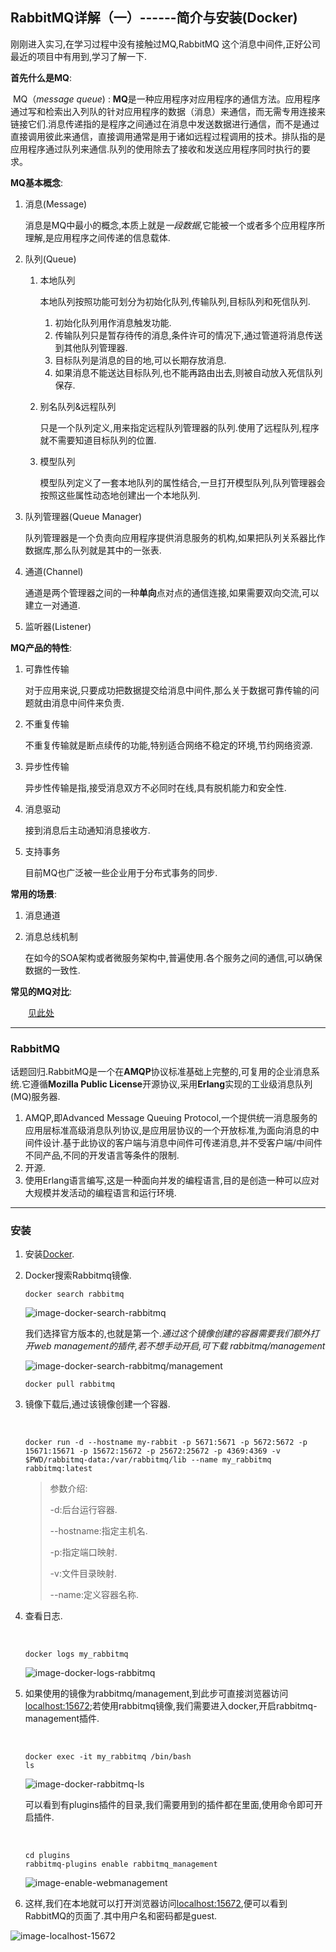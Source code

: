 ## RabbitMQ详解（一）------简介与安装(Docker) ##

刚刚进入实习,在学习过程中没有接触过MQ,RabbitMQ 这个消息中间件,正好公司最近的项目中有用到,学习了解一下.

**首先什么是MQ**:

​	MQ（*message queue*) : **MQ**是一种应用程序对应用程序的通信方法。应用程序通过写和检索出入列队的针对应用程序的数据（消息）来通信，而无需专用连接来链接它们.消息传递指的是程序之间通过在消息中发送数据进行通信，而不是通过直接调用彼此来通信，直接调用通常是用于诸如远程过程调用的技术。排队指的是应用程序通过队列来通信.队列的使用除去了接收和发送应用程序同时执行的要求。

**MQ基本概念**:

1. 消息(Message)

   消息是MQ中最小的概念,本质上就是*一段数据*,它能被一个或者多个应用程序所理解,是应用程序之间传递的信息载体.

2. 队列(Queue)

   1. 本地队列

      本地队列按照功能可划分为初始化队列,传输队列,目标队列和死信队列.

      1. 初始化队列用作消息触发功能.
      2. 传输队列只是暂存待传的消息,条件许可的情况下,通过管道将消息传送到其他队列管理器.
      3. 目标队列是消息的目的地,可以长期存放消息.
      4. 如果消息不能送达目标队列,也不能再路由出去,则被自动放入死信队列保存.

   2. 别名队列&amp;远程队列

      只是一个队列定义,用来指定远程队列管理器的队列.使用了远程队列,程序就不需要知道目标队列的位置.

   3. 模型队列

      模型队列定义了一套本地队列的属性结合,一旦打开模型队列,队列管理器会按照这些属性动态地创建出一个本地队列.

3. 队列管理器(Queue Manager)

   队列管理器是一个负责向应用程序提供消息服务的机构,如果把队列关系器比作数据库,那么队列就是其中的一张表.

4. 通道(Channel)

   通道是两个管理器之间的一种**单向**点对点的通信连接,如果需要双向交流,可以建立一对通道.

5. 监听器(Listener)

**MQ产品的特性**:

1. 可靠性传输

   对于应用来说,只要成功把数据提交给消息中间件,那么关于数据可靠传输的问题就由消息中间件来负责.

2. 不重复传输

   不重复传输就是断点续传的功能,特别适合网络不稳定的环境,节约网络资源.

3. 异步性传输

   异步性传输是指,接受消息双方不必同时在线,具有脱机能力和安全性.

4. 消息驱动

   接到消息后主动通知消息接收方.

5. 支持事务

   目前MQ也广泛被一些企业用于分布式事务的同步.

**常用的场景**:

1. 消息通道

2. 消息总线机制

   在如今的SOA架构或者微服务架构中,普遍使用.各个服务之间的通信,可以确保数据的一致性.

**常见的MQ对比**:

&emsp;&emsp;[见此处](www.baidu.com)

----



### RabbitMQ ###

​	话题回归.RabbitMQ是一个在**AMQP**协议标准基础上完整的,可复用的企业消息系统.它遵循**Mozilla Public License**开源协议,采用**Erlang**实现的工业级消息队列(MQ)服务器.

1. AMQP,即Advanced Message Queuing Protocol,一个提供统一消息服务的应用层标准高级消息队列协议,是应用层协议的一个开放标准,为面向消息的中间件设计.基于此协议的客户端与消息中间件可传递消息,并不受客户端/中间件不同产品,不同的开发语言等条件的限制.
2. 开源.
3. 使用Erlang语言编写,这是一种面向并发的编程语言,目的是创造一种可以应对大规模并发活动的编程语言和运行环境.

----



### 安装 ###

1. 安装[Docker](#).

2. Docker搜索Rabbitmq镜像.

   ```shell
   docker search rabbitmq
   ```

   ![image-docker-search-rabbitmq](https://raw.githubusercontent.com/KimTae-mu/MarkdownPhotos/master/RabbitMQ-1/docker-search.png)

   我们选择官方版本的,也就是第一个.*通过这个镜像创建的容器需要我们额外打开web management的插件,若不想手动开启,可下载 rabbitmq/management*

   ![image-docker-search-rabbitmq/management](https://raw.githubusercontent.com/KimTae-mu/MarkdownPhotos/master/RabbitMQ-1/docker-search2.png)

   ```shell
   docker pull rabbitmq
   ```

3. 镜像下载后,通过该镜像创建一个容器.

   ​	

   ```shell
   docker run -d --hostname my-rabbit -p 5671:5671 -p 5672:5672 -p 15671:15671 -p 15672:15672 -p 25672:25672 -p 4369:4369 -v $PWD/rabbitmq-data:/var/rabbitmq/lib --name my_rabbitmq rabbitmq:latest
   ```

   > 参数介绍:
   >
   > -d:后台运行容器.
   >
   > --hostname:指定主机名.
   >
   > -p:指定端口映射.
   >
   > -v:文件目录映射.
   >
   > --name:定义容器名称.

4. 查看日志.

   ​	

   ```shell
   docker logs my_rabbitmq
   ```

   ![image-docker-logs-rabbitmq](https://raw.githubusercontent.com/KimTae-mu/MarkdownPhotos/master/RabbitMQ-1/docker-logs-rabbitmq.png)

   

5. 如果使用的镜像为rabbitmq/management,到此步可直接浏览器访问[localhost:15672](http://localhost:15672);若使用rabbitmq镜像,我们需要进入docker,开启rabbitmq-management插件.

   ​	

   ```shell
   docker exec -it my_rabbitmq /bin/bash
   ls
   ```

   ![image-docker-rabbitmq-ls](https://raw.githubusercontent.com/KimTae-mu/MarkdownPhotos/master/RabbitMQ-1/rabbitmq-ls.png)

   可以看到有plugins插件的目录,我们需要用到的插件都在里面,使用命令即可开启插件.

   ​	

   ```shell
   cd plugins
   rabbitmq-plugins enable rabbitmq_management
   ```

   ![image-enable-webmanagement](https://raw.githubusercontent.com/KimTae-mu/MarkdownPhotos/master/RabbitMQ-1/enable-webmanagement.png)

6. 这样,我们在本地就可以打开浏览器访问[localhost:15672](http://localhost:15672),便可以看到RabbitMQ的页面了.其中用户名和密码都是guest.

![image-localhost-15672](https://raw.githubusercontent.com/KimTae-mu/MarkdownPhotos/master/RabbitMQ-1/localhost-15672.png)



